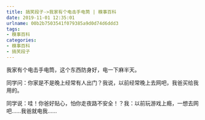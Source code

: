 ```yaml
---
title: 搞笑段子->我家有个电击手电筒 | 糗事百科
date: 2019-11-01 12:35:01
urlname: 00b2b7503541f079385a9d0d74d6ddd3
tags: 
- 糗事百科
categories:
- 糗事百科
- 搞笑段子
---
```

我家有个电击手电筒，这个东西防身好，电一下麻半天。

同学问：你家是不是晚上经常有人出门？我说，以前经常晚上去网吧，我爸买给我用的。

同学说：哇！你爸好贴心，怕你走夜路不安全！？我：以前玩游戏上瘾，一想去网吧……我爸就电我……


